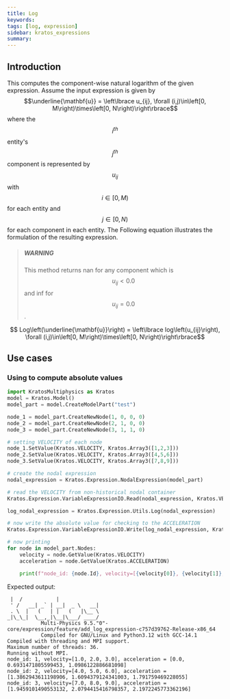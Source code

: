 ```yaml
---
title: Log
keywords:
tags: [log, expression]
sidebar: kratos_expressions
summary:
---
```


## Introduction

This computes the component-wise natural logarithm of the given expression. Assume the input expression is given by $$\underline{\mathbf{u}} = \left\lbrace u_{ij},  \forall (i,j)\in\left[0, M\right)\times\left[0, N\right)\right\rbrace$$ where the $$i^{th}$$ entity's $$j^{th}$$ component is represented by $$u_{ij}$$ with $$i\in \left[0, M\right)$$ for each entity and $$j\in \left[0, N\right)$$ for each component in each entity. The Following equation illustrates the formulation of the resulting expression.

> ##### WARNING
>
> This method returns nan for any component which is $$u_{ij} < 0.0$$ and inf for $$u_{ij} = 0.0$$.

<p align="center">$$ Log\left(\underline{\mathbf{u}}\right) = \left\lbrace log\left(u_{ij}\right),  \forall (i,j)\in\left[0, M\right)\times\left[0, N\right)\right\rbrace$$</p>

## Use cases

### Using to compute absolute values
```python
import KratosMultiphysics as Kratos
model = Kratos.Model()
model_part = model.CreateModelPart("test")

node_1 = model_part.CreateNewNode(1, 0, 0, 0)
node_2 = model_part.CreateNewNode(2, 1, 0, 0)
node_3 = model_part.CreateNewNode(3, 1, 1, 0)

# setting VELOCITY of each node
node_1.SetValue(Kratos.VELOCITY, Kratos.Array3([1,2,3]))
node_2.SetValue(Kratos.VELOCITY, Kratos.Array3([4,5,6]))
node_3.SetValue(Kratos.VELOCITY, Kratos.Array3([7,8,9]))

# create the nodal expression
nodal_expression = Kratos.Expression.NodalExpression(model_part)

# read the VELOCITY from non-historical nodal container
Kratos.Expression.VariableExpressionIO.Read(nodal_expression, Kratos.VELOCITY, False)

log_nodal_expression = Kratos.Expression.Utils.Log(nodal_expression)

# now write the absolute value for checking to the ACCELERATION
Kratos.Expression.VariableExpressionIO.Write(log_nodal_expression, Kratos.ACCELERATION, False)

# now printing
for node in model_part.Nodes:
    velocity = node.GetValue(Kratos.VELOCITY)
    acceleration = node.GetValue(Kratos.ACCELERATION)

    print(f"node_id: {node.Id}, velocity=[{velocity[0]}, {velocity[1]}, {velocity[2]}], acceleration = [{acceleration[0]}, {acceleration[1]}, {acceleration[2]}]")
```

Expected output:
```console
 |  /           |
 ' /   __| _` | __|  _ \   __|
 . \  |   (   | |   (   |\__ \
_|\_\_|  \__,_|\__|\___/ ____/
           Multi-Physics 9.5."0"-core/expression/feature/add_log_expression-c757d39762-Release-x86_64
           Compiled for GNU/Linux and Python3.12 with GCC-14.1
Compiled with threading and MPI support.
Maximum number of threads: 36.
Running without MPI.
node_id: 1, velocity=[1.0, 2.0, 3.0], acceleration = [0.0, 0.6931471805599453, 1.0986122886681098]
node_id: 2, velocity=[4.0, 5.0, 6.0], acceleration = [1.3862943611198906, 1.6094379124341003, 1.791759469228055]
node_id: 3, velocity=[7.0, 8.0, 9.0], acceleration = [1.9459101490553132, 2.0794415416798357, 2.1972245773362196]
```
